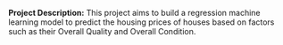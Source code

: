 **Project Description:**
This project aims to build a regression machine learning model to predict the housing prices of houses based on factors such as their Overall Quality and Overall Condition.

